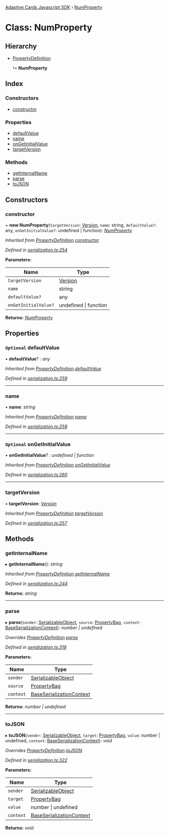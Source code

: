 [Adaptive Cards Javascript SDK](../README.md) › [NumProperty](numproperty.md)

# Class: NumProperty

## Hierarchy

* [PropertyDefinition](propertydefinition.md)

  ↳ **NumProperty**

## Index

### Constructors

* [constructor](numproperty.md#constructor)

### Properties

* [defaultValue](numproperty.md#optional-defaultvalue)
* [name](numproperty.md#name)
* [onGetInitialValue](numproperty.md#optional-ongetinitialvalue)
* [targetVersion](numproperty.md#targetversion)

### Methods

* [getInternalName](numproperty.md#getinternalname)
* [parse](numproperty.md#parse)
* [toJSON](numproperty.md#tojson)

## Constructors

###  constructor

\+ **new NumProperty**(`targetVersion`: [Version](version.md), `name`: string, `defaultValue?`: any, `onGetInitialValue?`: undefined | function): *[NumProperty](numproperty.md)*

*Inherited from [PropertyDefinition](propertydefinition.md).[constructor](propertydefinition.md#constructor)*

*Defined in [serialization.ts:254](https://github.com/microsoft/AdaptiveCards/blob/8588bd5ad/source/nodejs/adaptivecards/src/serialization.ts#L254)*

**Parameters:**

Name | Type |
------ | ------ |
`targetVersion` | [Version](version.md) |
`name` | string |
`defaultValue?` | any |
`onGetInitialValue?` | undefined &#124; function |

**Returns:** *[NumProperty](numproperty.md)*

## Properties

### `Optional` defaultValue

• **defaultValue**? : *any*

*Inherited from [PropertyDefinition](propertydefinition.md).[defaultValue](propertydefinition.md#optional-defaultvalue)*

*Defined in [serialization.ts:259](https://github.com/microsoft/AdaptiveCards/blob/8588bd5ad/source/nodejs/adaptivecards/src/serialization.ts#L259)*

___

###  name

• **name**: *string*

*Inherited from [PropertyDefinition](propertydefinition.md).[name](propertydefinition.md#name)*

*Defined in [serialization.ts:258](https://github.com/microsoft/AdaptiveCards/blob/8588bd5ad/source/nodejs/adaptivecards/src/serialization.ts#L258)*

___

### `Optional` onGetInitialValue

• **onGetInitialValue**? : *undefined | function*

*Inherited from [PropertyDefinition](propertydefinition.md).[onGetInitialValue](propertydefinition.md#optional-ongetinitialvalue)*

*Defined in [serialization.ts:260](https://github.com/microsoft/AdaptiveCards/blob/8588bd5ad/source/nodejs/adaptivecards/src/serialization.ts#L260)*

___

###  targetVersion

• **targetVersion**: *[Version](version.md)*

*Inherited from [PropertyDefinition](propertydefinition.md).[targetVersion](propertydefinition.md#targetversion)*

*Defined in [serialization.ts:257](https://github.com/microsoft/AdaptiveCards/blob/8588bd5ad/source/nodejs/adaptivecards/src/serialization.ts#L257)*

## Methods

###  getInternalName

▸ **getInternalName**(): *string*

*Inherited from [PropertyDefinition](propertydefinition.md).[getInternalName](propertydefinition.md#getinternalname)*

*Defined in [serialization.ts:244](https://github.com/microsoft/AdaptiveCards/blob/8588bd5ad/source/nodejs/adaptivecards/src/serialization.ts#L244)*

**Returns:** *string*

___

###  parse

▸ **parse**(`sender`: [SerializableObject](serializableobject.md), `source`: [PropertyBag](../README.md#propertybag), `context`: [BaseSerializationContext](baseserializationcontext.md)): *number | undefined*

*Overrides [PropertyDefinition](propertydefinition.md).[parse](propertydefinition.md#parse)*

*Defined in [serialization.ts:318](https://github.com/microsoft/AdaptiveCards/blob/8588bd5ad/source/nodejs/adaptivecards/src/serialization.ts#L318)*

**Parameters:**

Name | Type |
------ | ------ |
`sender` | [SerializableObject](serializableobject.md) |
`source` | [PropertyBag](../README.md#propertybag) |
`context` | [BaseSerializationContext](baseserializationcontext.md) |

**Returns:** *number | undefined*

___

###  toJSON

▸ **toJSON**(`sender`: [SerializableObject](serializableobject.md), `target`: [PropertyBag](../README.md#propertybag), `value`: number | undefined, `context`: [BaseSerializationContext](baseserializationcontext.md)): *void*

*Overrides [PropertyDefinition](propertydefinition.md).[toJSON](propertydefinition.md#tojson)*

*Defined in [serialization.ts:322](https://github.com/microsoft/AdaptiveCards/blob/8588bd5ad/source/nodejs/adaptivecards/src/serialization.ts#L322)*

**Parameters:**

Name | Type |
------ | ------ |
`sender` | [SerializableObject](serializableobject.md) |
`target` | [PropertyBag](../README.md#propertybag) |
`value` | number &#124; undefined |
`context` | [BaseSerializationContext](baseserializationcontext.md) |

**Returns:** *void*
